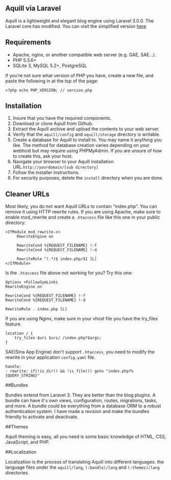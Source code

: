 ## Aquill via Laravel 

Aquill is a lightweight and elegant blog engine using Laravel 3.0.0. The Laravel core has modified. You can visit the simplified version [here](https://github.com/aquill/aquill/tree/master/laravel)

## Requirements

- Apache, nginx, or another compatible web server (e.g. GAE, SAE...).
- PHP 5.3.6+
- SQLite 3, MySQL 5.2+, PostgreSQL

If you’re not sure what version of PHP you have, create a new file, and paste the following in at the top of the page:

	<?php echo PHP_VERSION; // version.php

## Installation

1. Insure that you have the required components.
2. Download or clone Aqiull from Github.
3. Extract the Aquill archive and upload the contents to your web server.
4. Verify that the `aquill/config` and `aquill/storage` directory is writable.
5. Create a database for Aquill to install to. You may name it anything you like. The method for database creation varies depending on your webhost but may require using PHPMyAdmin. If you are unsure of how to create this, ask your host.
6. Navigate your browser to your Aquill installation URL.`http://yourdomain/[sub directory]`
7. Follow the installer instructions.
8. For security purposes, delete the `install` directory when you are done.

## Cleaner URLs

Most likely, you do not want Aquill URLs to contain "index.php". You can remove it using HTTP rewrite rules. If you are using Apache, make sure to enable mod_rewrite and create a `.htaccess` file like this one in your public directory:

    <IfModule mod_rewrite.c>
         RewriteEngine on

         RewriteCond %{REQUEST_FILENAME} !-f
         RewriteCond %{REQUEST_FILENAME} !-d

         RewriteRule ^(.*)$ index.php/$1 [L]
    </IfModule>

Is the `.htaccess` file above not working for you? Try this one:

    Options +FollowSymLinks
    RewriteEngine on

    RewriteCond %{REQUEST_FILENAME} !-f
    RewriteCond %{REQUEST_FILENAME} !-d

    RewriteRule . index.php [L]
    
If you are using Nginx, make sure in your vhost file you have the try_files feature.

    location / {
        try_files $uri $uri/ /index.php?$args;
    }
    
SAE(Sina App Engine) don't support `.htaccess`, you need to modify the rewrite in your application `config.yaml` file.

    handle:
    - rewrite: if(!is_dir() && !is_file()) goto "index.php?%{QUERY_STRING}"

##Bundles

Bundles extend from Laravel 3. They are better than the blog plugins. A bundle can have it's own views, configuration, routes, migrations, tasks, and more. A bundle could be everything from a database ORM to a robust authentication system. I have made a revision and make the bundles friendly to activate and deactivate.

##Themes

Aquill theming is easy, all you need is some basic knowledge of HTML, CSS, JavaScript, and PHP. 

##Localization

Localization is the process of translating Aquill into different languages. the language files under the `aquill/lang`, `(:bandle)/lang` and `(:themes)/lang` directories.
